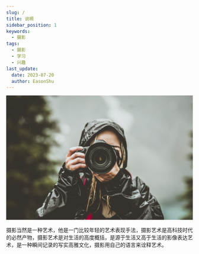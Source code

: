 ```yaml
---
slug: /
title: 说明
sidebar_position: 1
keywords:
  - 摄影
tags:
  - 摄影
  - 学习
  - 兴趣
last_update:
  date: 2023-07-20
  author: EasonShu
---
```

![cIRFCGVXdE](home/images/cIRFCGVXdE.jpg)

摄影当然是一种艺术，他是一门比较年轻的艺术表现手法，摄影艺术是高科技时代的必然产物，摄影艺术是对生活的高度概括，是源于生活又高于生活的影像表达艺术，是一种瞬间记录的写实高雅文化，摄影用自己的语言来诠释艺术。
